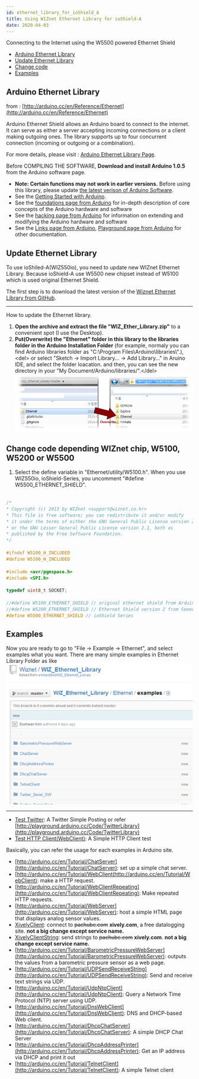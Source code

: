 ```yaml
---
id: ethernet_library_for_ioShield_A
title: Using WIZnet Ethernet Library for ioShield-A
date: 2020-04-03
---
```


Connecting to the Internet using the W5500 powered Ethernet Shield

  * [Arduino Ethernet Library](#arduino-ethernet-library)
  * [Update Ethernet Library](#update-ethernet-library)
  * [Change code](#change-code-depending-wiznet-chip-w5100-w5200-or-w5500)
  * [Examples](#examples)

## Arduino Ethernet Library

from : [http://arduino.cc/en/Reference/Ethernet](http://arduino.cc/en/Reference/Ethernet)

Arduino Ethernet Shield allows an Arduino board to connect to the internet. It can serve as either a server accepting incoming connections or a client making outgoing ones. The library supports up to four concurrent connection (incoming or outgoing or a combination).

For more details, please visit : [Arduino Ethernet Library
Page](http://arduino.cc/en/Reference/Ethernet).

Before COMPILING THE SOFTWARE, **Download and install Arduino 1.0.5** from the Arduino software page.

  - **Note: Certain functions may not work in earlier versions.** Before
    using this library, please update [the latest verison of Arduino
    Software](http://arduino.cc/en/Main/Software).
  - See the [Getting Started with
    Arduino](http://arduino.cc/en/Guide/HomePage).
  - See the [foundations page from
    Arduino](http://arduino.cc/en/Tutorial/Foundations) for in-depth
    description of core concepts of the Arduino hardware and software
  - See the [hacking page from
    Arduino](http://arduino.cc/en/Hacking/HomePage) for information on
    extending and modifying the Arduino hardware and software
  - See the [Links page from
    Arduino](http://arduino.cc/en/Tutorial/Links), [Playground page from
    Arduino](http://playground.arduino.cc/) for other documentation.

## Update Ethernet Library

To use ioShiled-A(WIZ550io), you need to update new WIZnet Ethernet
Library. Because ioShield-A use W5500 new chipset instead of W5100 which
is used original Ethernet Shield.

The first step is to download the latest version of the [Wiznet Ethernet
Library from
GitHub](https://github.com/Wiznet/WIZ_Ethernet_Library.git).

-----

How to update the Ethernet library.

1.  **Open the archive and extract the file "WIZ_Ether_Library.zip"**
    to a convenient spot (I use the Desktop). 
2.  **Put(Overwrite) the "Ethernet" folder in this library to the
    libraries folder in the Arduino Installation Folder** (for example,
    normaly you can find Arduino libraries folder as "C:\\Program
    Files\\Arduino\\libraries\\".), \<del\> or select "Sketch -> Import
    Library... -> Add Library..." in Aruino IDE, and select the folder
    loacation. and then, you can see the new directory in your "My
    Document/Arduino/libraries/".\</del\>
    ![](/img/osh/ioshield-a/cap_2013-08-27_11-10-53-747.png) 

## Change code depending WIZnet chip, W5100, W5200 or W5500

1.  Select the define variable in "Ethernet/utility/W5100.h". When you
    use WIZ550io, ioShield-Series, you uncomment "\#define
    W5500\_ETHERNET\_SHIELD".

```cpp title="w5100.h"

/* 
* Copyright (c) 2013 by WIZnet <support@wiznet.co.kr> 
* This file is free software; you can redistribute it and/or modify 
* it under the terms of either the GNU General Public License version 2 
* or the GNU Lesser General Public License version 2.1, both as 
* published by the Free Software Foundation. 
*/

#ifndef W5100_H_INCLUDED 
#define W5100_H_INCLUDED

#include <avr/pgmspace.h> 
#include <SPI.h>

typedef uint8_t SOCKET;

//#define W5100_ETHERNET_SHIELD // original ethernet shield from Arduino 
//#define W5200_ETHERNET_SHIELD // Ethernet Shield version 2 from Seeed. 
#define W5500_ETHERNET_SHIELD // ioShield Series
```

## Examples

Now you are ready to go to "File -\> Example -\> Ethernet", and select
examples what you want. There are many simple examples in Ethernet
Library Folder as like
![](/img/osh/ioshield-a/cap_2013-08-26_15-51-17-988.png)

-----

  - [Test Twitter](twitter_test): A Twitter Simple
    Posting or refer [http://playground.arduino.cc/Code/TwitterLibrary](http://playground.arduino.cc/Code/TwitterLibrary)
  - [Test HTTP Client(WebClient)](http_client): A Simple HTTP Client test

Basically, you can refer the usage for each examples in Arduino site.

  - [http://arduino.cc/en/Tutorial/ChatServer](http://arduino.cc/en/Tutorial/ChatServer): set up a simple chat server.
  - [http://arduino.cc/en/Tutorial/WebClient(http://arduino.cc/en/Tutorial/WebClient): make a HTTP request.
  - [http://arduino.cc/en/Tutorial/WebClientRepeating](http://arduino.cc/en/Tutorial/WebClientRepeating): Make repeated HTTP requests.
  - [http://arduino.cc/en/Tutorial/WebServer](http://arduino.cc/en/Tutorial/WebServer): host a simple HTML page that displays analog sensor values.
  - [XivelyClient](http://arduino.cc/en/Tutorial/PachubeClient): connect to ~~pachube.com~~ **xively.com**, a free datalogging site. **not a
    big change except service name.**
  - [XivelyClientString](http://arduino.cc/en/Tutorial/PachubeClientString):
    send strings to ~~pachube.com~~ **xively.com**. **not a big change except service name.**
  - [http://arduino.cc/en/Tutorial/BarometricPressureWebServer](http://arduino.cc/en/Tutorial/BarometricPressureWebServer): outputs the values from a barometric pressure sensor as a web page.
  - [http://arduino.cc/en/Tutorial/UDPSendReceiveString](http://arduino.cc/en/Tutorial/UDPSendReceiveString): Send and receive text strings via UDP.
  - [http://arduino.cc/en/Tutorial/UdpNtpClient](http://arduino.cc/en/Tutorial/UdpNtpClient): Query a Network Time  Protocol (NTP) server using UDP.
  - [http://arduino.cc/en/Tutorial/DnsWebClient](http://arduino.cc/en/Tutorial/DnsWebClient): DNS and DHCP-based Web client.
  - [http://arduino.cc/en/Tutorial/DhcpChatServer](http://arduino.cc/en/Tutorial/DhcpChatServer): A simple DHCP Chat Server
  - [http://arduino.cc/en/Tutorial/DhcpAddressPrinter](http://arduino.cc/en/Tutorial/DhcpAddressPrinter): Get an IP address via DHCP and print it out
  - [http://arduino.cc/en/Tutorial/TelnetClient](http://arduino.cc/en/Tutorial/TelnetClient): A simple Telnet client